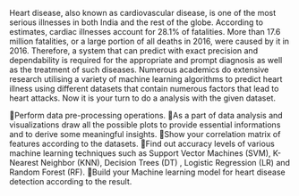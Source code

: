 Heart disease, also known as cardiovascular disease, is one of the most serious illnesses in both India and the rest of the globe. According to estimates, cardiac illnesses account for 
28.1% of fatalities. More than 17.6 million fatalities, or a large portion of all deaths in 2016, were caused by it in 2016. Therefore, a system that can predict with exact precision and 
dependability is required for the appropriate and prompt diagnosis as well as the treatment of such diseases. Numerous academics do extensive research utilising a variety of machine learning 
algorithms to predict heart illness using different datasets that contain numerous factors that lead to heart attacks. Now it is your turn to do a analysis with the given dataset.

Perform data pre-processing operations.
As a part of data analysis and visualizations draw all the possible plots to provide essential informations and to derive some meaningful insights.
Show your correlation matrix of features according to the datasets.
Find out accuracy levels of various machine learning techniques such as Support Vector Machines (SVM), K-Nearest Neighbor (KNN), Decision Trees (DT) , Logistic Regression (LR) and Random Forest (RF).
Build your Machine learning model for heart disease detection according to the result.
